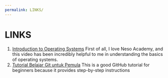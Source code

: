 ```yaml
---
permalink: LINKS/
---
```


# LINKS
1. [Introduction to Operating Systems](https://youtu.be/vBURTt97EkA?si=wlejqml6JG3iyL3R) 
First of all, I love Neso Academy, and this video has been incredibly helpful to me in understanding the basics of operating systems.
2. [Tutorial Belajar Git untuk Pemula](https://www.petanikode.com/tutorial/git/) 
This is a good GitHub tutorial for beginners because it provides step-by-step instructions 
